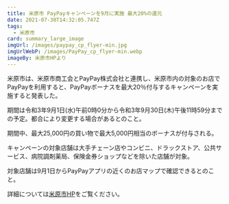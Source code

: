 ```yaml
---
title: 米原市 PayPayキャンペーンを9月に実施 最大20%の還元
date: 2021-07-30T14:32:05.747Z
tags:
  - 米原市
card: summary_large_image
imgUrl: /images/paypay_cp_flyer-min.jpg
imgUrlWebP: /images/PayPay_cp_flyer-min.webp
imageBy: 米原市HPより
---
```

米原市は、米原市商工会とPayPay株式会社と連携し、米原市内の対象のお店でPayPayを利用すると、PayPayボーナスを最大20％付与するキャンペーンを実施すると発表した。

期間は令和3年9月1日(水)午前0時0分から令和3年9月30日(木)午後11時59分までの予定。都合により変更する場合があるとのこと。

期間中、最大25,000円の買い物で最大5,000円相当のボーナスが付与される。

キャンペーンの対象店舗は大手チェーン店やコンビニ、ドラックストア、公共サービス、病院調剤薬局、保険金券ショップなどを除いた店舗が対象。

対象店舗は9月1日からPayPayアプリの近くのお店マップで確認できるとのこと。

詳細については[米原市HP](https://www.city.maibara.lg.jp/soshiki/keizai_kankyo/syoko/shoko/16253.html)をご覧ください。